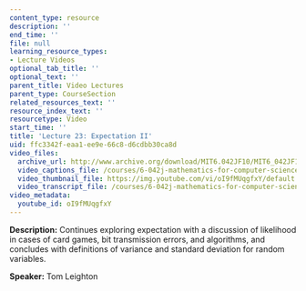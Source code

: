 ```yaml
---
content_type: resource
description: ''
end_time: ''
file: null
learning_resource_types:
- Lecture Videos
optional_tab_title: ''
optional_text: ''
parent_title: Video Lectures
parent_type: CourseSection
related_resources_text: ''
resource_index_text: ''
resourcetype: Video
start_time: ''
title: 'Lecture 23: Expectation II'
uid: ffc3342f-eaa1-ee9e-66c8-d6cdbb30ca8d
video_files:
  archive_url: http://www.archive.org/download/MIT6.042JF10/MIT6_042JF10_lec23_300k.mp4
  video_captions_file: /courses/6-042j-mathematics-for-computer-science-fall-2010/aaa44706c6a952dba5c2de829dbf0515_oI9fMUqgfxY.vtt
  video_thumbnail_file: https://img.youtube.com/vi/oI9fMUqgfxY/default.jpg
  video_transcript_file: /courses/6-042j-mathematics-for-computer-science-fall-2010/dc4f198af215cde514be1c46c806d063_oI9fMUqgfxY.pdf
video_metadata:
  youtube_id: oI9fMUqgfxY
---
```


**Description:** Continues exploring expectation with a discussion of likelihood in cases of card games, bit transmission errors, and algorithms, and concludes with definitions of variance and standard deviation for random variables.

**Speaker:** Tom Leighton